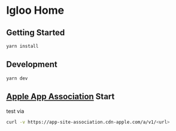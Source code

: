# Igloo Home

## Getting Started

```
yarn install
```

## Development

```
yarn dev
```

## [Apple App Association](https://developer.apple.com/documentation/xcode/supporting-associated-domains) Start

test via

```bash
curl -v https://app-site-association.cdn-apple.com/a/v1/<url>
```
